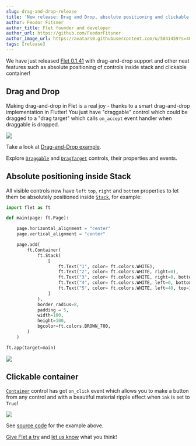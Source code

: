 ```yaml
---
slug: drag-and-drop-release
title: 'New release: Drag and Drop, absolute positioning and clickable container'
author: Feodor Fitsner
author_title: Flet founder and developer
author_url: https://github.com/FeodorFitsner
author_image_url: https://avatars0.githubusercontent.com/u/5041459?s=400&v=4
tags: [release]
---
```


We have just released [Flet 0.1.41](https://pypi.org/project/flet/0.1.41/) with drag-and-drop support and other neat features such as absolute positioning of controls inside stack and clickable container!

## Drag and Drop

Making drag-and-drop in Flet is a real joy - thanks to a smart drag-and-drop implementation in Flutter! You just have "draggable" control which could be dragged to a "drag target" which calls `on_accept` event handler when draggable is dropped.

<img src="/img/docs/controls/drag-and-drop/drag-and-drop-colors.gif" className="screenshot-50" />

Take a look at [Drag-and-Drop example](https://github.com/flet-dev/examples/blob/main/python/controls/drag-and-drop/drag-drop-colors.py).

Explore [`Draggable`](/docs/controls/draggable) and [`DragTarget`](/docs/controls/dragtarget) controls, their properties and events.

## Absolute positioning inside Stack

All visible controls now have `left` `top`, `right` and `bottom` properties to let them be absolutely positioned inside [`Stack`](/docs/controls/stack), for example:

```python {13-17}
import flet as ft

def main(page: ft.Page):

    page.horizontal_alignment = "center"
    page.vertical_alignment = "center"

    page.add(
        ft.Container(
            ft.Stack(
                [
                    ft.Text("1", color= ft.colors.WHITE),
                    ft.Text("2", color= ft.colors.WHITE, right=0),
                    ft.Text("3", color= ft.colors.WHITE, right=0, bottom=0),
                    ft.Text("4", color= ft.colors.WHITE, left=0, bottom=0),
                    ft.Text("5", color= ft.colors.WHITE, left=40, top=35),
                ]
            ),
            border_radius=8,
            padding = 5,
            width=100,
            height=100,
            bgcolor=ft.colors.BROWN_700,
        )
    )

ft.app(target=main)
```

<img src="/img/blog/drag-and-drop/absolute-positioned-numbers.png" className="screenshot-30" />

## Clickable container

[`Container`](/docs/controls/container) control has got `on_click` event which allows you to make a button from any control and with a beautiful material ripple effect when `ink` is set to `True`!

<img src="/img/docs/controls/container/clickable-container.gif" className="screenshot-70" />

See [source code](https://github.com/flet-dev/examples/blob/main/python/controls/container/clickable-container.py) for the example above.

[Give Flet a try](/docs/guides/python/getting-started) and [let us know](https://discord.gg/dzWXP8SHG8) what you think!

